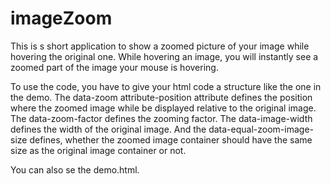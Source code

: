 # imageZoom

This is s short application to show a zoomed picture of your image while hovering the original one. While hovering an image, you will instantly see a zoomed part of the image your mouse is hovering.

To use the code, you have to give your html code a structure like the one in the demo.
The data-zoom attribute-position attribute defines the position where the zoomed image while be displayed relative to the original image.
The data-zoom-factor defines the zooming factor.
The data-image-width defines the width of the original image.
And the data-equal-zoom-image-size defines, whether the zoomed image container should have the same size as the original image container or not.

You can also se the demo.html.
